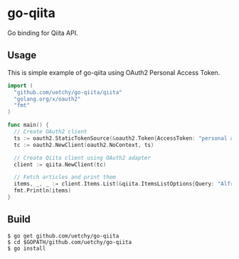 # go-qiita
Go binding for Qiita API.

## Usage
This is simple example of go-qiita using OAuth2 Personal Access Token.

```go
import (
  "github.com/uetchy/go-qiita/qiita"
  "golang.org/x/oauth2"
  "fmt"
)

func main() {
  // Create OAuth2 client
  ts := oauth2.StaticTokenSource(&oauth2.Token{AccessToken: "personal access token"})
  tc := oauth2.NewClient(oauth2.NoContext, ts)

  // Create Qiita client using OAuth2 adapter
  client := qiita.NewClient(tc)

  // Fetch articles and print them
  items, _, _ := client.Items.List(&qiita.ItemsListOptions{Query: "Alfred"})
  fmt.Println(items)
}
```

## Build

```
$ go get github.com/uetchy/go-qiita
$ cd $GOPATH/github.com/uetchy/go-qiita
$ go install
```

